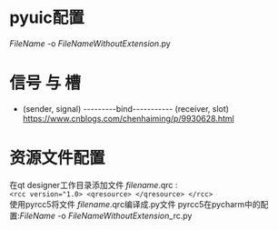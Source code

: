 # pyuic配置
$FileName$ -o $FileNameWithoutExtension$.py

# 信号 与 槽
- (sender, signal) ---------bind----------- (receiver, slot)
https://www.cnblogs.com/chenhaiming/p/9930628.html

# 资源文件配置
在qt designer工作目录添加文件 $filename$.qrc :<br>
`<rcc version="1.0>
    <qresource>
    </qresource>
</rcc>`
<br>
使用pyrcc5将文件 $filename$.qrc编译成.py文件
pyrcc5在pycharm中的配置:$FileName$ -o $FileNameWithoutExtension$_rc.py